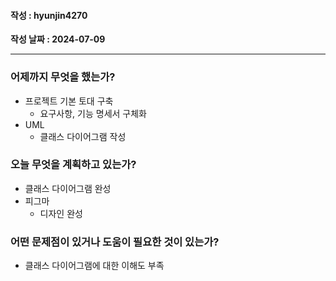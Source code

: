 #### 작성 : hyunjin4270

**작성 날짜 : 2024-07-09**

---

### 어제까지 무엇을 했는가?
- 프로젝트 기본 토대 구축
    - 요구사항, 기능 명세서 구체화
- UML
    - 클래스 다이어그램 작성

### 오늘 무엇을 계획하고 있는가?
- 클래스 다이어그램 완성
- 피그마
    - 디자인 완성

### 어떤 문제점이 있거나 도움이 필요한 것이 있는가?
- 클래스 다이어그램에 대한 이해도 부족